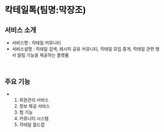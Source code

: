 # 칵테일톡(팀명:막장조)

## 서비스 소개
* 서비스명 : 칵테일 커뮤니티
* 서비스설명 : 칵테일 검색, 레시피 공유 커뮤니티, 칵테일 모임 중개, 칵테일 관련 행사 알림 기능을 제공하는 플랫폼
<br>

## 주요 기능
* 1. 회원관리 서비스
  2. 정보 제공 서비스
  3. 찜 기능
  4. 커뮤니티 시스템
  5. 칵테일 월드컵
<br>
